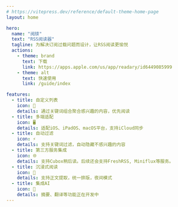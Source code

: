 ```yaml
---
# https://vitepress.dev/reference/default-theme-home-page
layout: home

hero:
  name: "阅牍"
  text: "RSS阅读器"
  tagline: 为解决订阅过载问题而设计，让RSS阅读更愉悦
  actions:
    - theme: brand
      text: 下载
      link: https://apps.apple.com/us/app/readary/id6449085999
    - theme: alt
      text: 快速使用
      link: /guide/index

features:
  - title: 自定义列表
    icon: 🎨
    details: 通过关键词组合聚合感兴趣的内容，优先阅读
  - title: 多端适配
    icon: 🖥️ 
    details: 适配iOS、iPadOS、macOS平台，支持iCloud同步
  - title: 自动过滤
    icon: ⚡
    details: 支持关键词过滤，自动隐藏不感兴趣的内容
  - title: 第三方服务集成
    icon: 🌐
    details: 支持Cubox稍后读。后续还会支持FreshRSS, Miniflux等服务。
  - title: 沉浸式阅读
    icon: 📖
    details: 支持正文提取，统一排版，夜间模式
  - title: 集成AI
    icon: 🤖 
    details: 摘要、翻译等功能正在开发中
---
```


